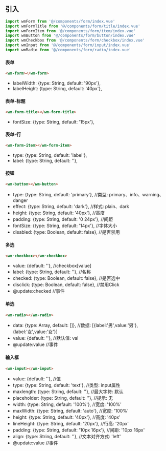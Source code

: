## 引入
```javascript
import wmForm from '@/components/form/index.vue'
import wmFormTitle from '@/components/form/title/index.vue'
import wmFormItem from '@/components/form/item/index.vue'
import wmButton from '@/components/form/button/index.vue'
import wmCheckbox from '@/components/form/checkbox/index.vue'
import wmInput from '@/components/form/input/index.vue'
import wmRadio from '@/components/form/radio/index.vue'
```

#### 表单
```html
<wm-form></wm-form>
```
- labelWidth: {type: String, default: '90px'},
- labelHeight: {type: String, default: '40px'},

#### 表单-标题
```html
<wm-form-title></wm-form-title>
```
- fontSize: {type: String, default: '15px'},

#### 表单-行
```html
<wm-form-item></wm-form-item>
```
- type: {type: String, default: 'label'},
- label: {type: String, default: ''},

#### 按钮
```html
<wm-button></wm-button>
```
- type: {type: String, default: 'primary'},   //类型: primary、info、warning、danger
- effect: {type: String, default: 'dark'},    //样式: plain、dark
- height: {type: String, default: '40px'},    //高度
- padding: {type: String, default: '0 24px'}, //间距
- fontSize: {type: String, default: '14px'},  //字体大小
- disabled: {type: Boolean, default: false},  //是否禁用

#### 多选
```html
<wm-checkbox></wm-checkbox>
```
- value: {default: ''},                       //checkbox[value]
- label: {type: String, default: ''},         //名称
- checked: {type: Boolean, default: false},   //是否选中
- disclick: {type: Boolean, default: false},  //禁用Click
- @update:checked                             //事件

#### 单选
```html
<wm-radio></wm-radio>
```
- data: {type: Array, default: []}, //数据: [{label:'男',value:'男'},{label:'女',value:'女'}]
- value: {default: ''},             //默认值: val
- @update:value                     //事件

#### 输入框
```html
<wm-input></wm-input>
```
- value: {default: ''},                           //值
- type: {type: String, default: 'text'},          //类型: input属性
- maxlength: {type: String, default: ''},         //最大字符: 默认
- placeholder: {type: String, default: ''},       //提示: 无
- width: {type: String, default: '100%'},         //宽度: '100%'
- maxWidth: {type: String, default: 'auto'},      //宽度: '100%'
- height: {type: String, default: '40px'},        //高度: '40px'
- lineHeight: {type: String, default: '20px'},    //行高: '20px'
- padding: {type: String, default: '10px 16px'},  //间距: '10px 16px'
- align: {type: String, default: ''},             //文本对齐方式: 'left'
- @update:value //事件
